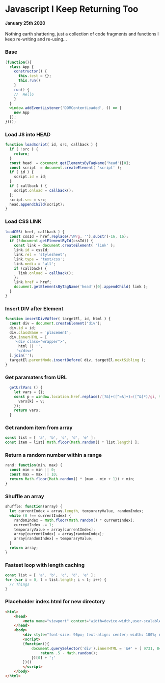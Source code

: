 # Javascript I Keep Returning Too
#### January 25th 2020

Nothing earth shattering, just a collection of code fragments and functions I keep re-writing and re-using...

### Base
```javascript
(function(){
  class App {
    constructor() {
      this.test = {};
      this.run()
    }
    run() {
    //  Hello
    }
  }
  window.addEventListener('DOMContentLoaded', () => {
    new App
  });
})();
```
### Load JS into HEAD
```javascript
function loadScript( id, src, callback ) {
  if ( !src ) {
    return;
  }
  const head  = document.getElementsByTagName('head')[0];
  const script  = document.createElement( 'script' );
  if ( id ) {
    script.id = id;
  }
  if ( callback ) {
    script.onload = callback();
  };
  script.src = src;
  head.appendChild(script);
}
```
### Load CSS LINK
```javascript
loadCSS( href, callback ) {
  const cssId = href.replace(/\W/g, '').substr(-16, 16);
  if (!document.getElementById(cssId)) {
    const link = document.createElement( 'link' );
    link.id = cssId;
    link.rel = 'stylesheet';
    link.type = 'text/css';
    link.media = 'all';
    if (callback) {
      link.onload = callback();
    };
    link.href = href;
    document.getElementsByTagName('head')[0].appendChild( link );
  }
}
```
### Insert DIV after Element
```javascript
function insertDivVAfter( targetEl, id, html ) {
  const div = document.createElement('div');
  div.id = id;
  div.className = 'placement';
  div.innerHTML = [
    '<div class="wrapper">',
      html || '',
     '</div>'
  ].join('');
  targetEl.parentNode.insertBefore( div, targetEl.nextSibling );
}
```

### Get paramaters from URL
```javascript
  getUrlVars () {
    let vars = {};
    const p = window.location.href.replace(/[?&]+([^=&]+)=([^&]*)/gi, function(m,k,v) {
      vars[k] = v;
    });
    return vars;
  }
```

### Get random item from array
```javascript
const list = [ 'a', 'b', 'c', 'd', 'e' ];
const item = list[ Math.floor(Math.random() * list.length) ];
```
 
### Return a random number within a range
```javascript
rand: function(min, max) {
  const min = min || 0;
  const max = max || 10;
  return Math.floor(Math.random() * (max - min + 1)) + min;
}
```
### Shuffle an array
```javascript
shuffle: function(array) {
  let currentIndex = array.length, temporaryValue, randomIndex;
  while (0 !== currentIndex) {
    randomIndex = Math.floor(Math.random() * currentIndex);
    currentIndex -= 1;
    temporaryValue = array[currentIndex];
    array[currentIndex] = array[randomIndex];
    array[randomIndex] = temporaryValue;
  }
  return array;
}
```
### Fastest loop with length caching
```javascript
const list = [ 'a', 'b', 'c', 'd', 'e' ];
for (var i = 0, l = list.length; i < l; i++) {
  // Things
}
```

### Placeholder index.html for new directory
```html
<html>
	<head>
		<meta name="viewport" content="width=device-width,user-scalable=no,initial-scale=1">
	</head>
	<body>
		<div style="font-size: 96px; text-align: center; width: 100%; margin-top: 45%;">&nbsp;</div>
		<script>
		(function(){
			document.querySelector('div').innerHTML = '&#' + [ 9731, 8486, 9730, 9733, 9760, 9832, 9874, 9988, 9996, 10006 ].sort(function() {
				return .5 - Math.random();
			})[0] + ';'
		})()
		</script>
	</body>
</html>
```
